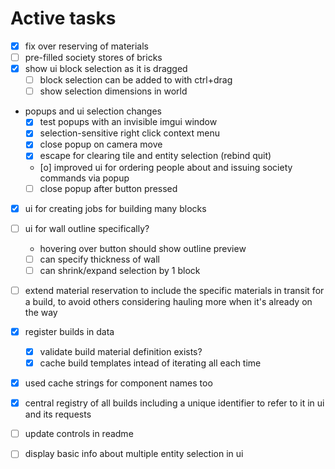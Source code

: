 # Active tasks

* [X] fix over reserving of materials
* [ ] pre-filled society stores of bricks
* [X] show ui block selection as it is dragged
    * [ ] block selection can be added to with ctrl+drag
    * [ ] show selection dimensions in world
* popups and ui selection changes
    * [X] test popups with an invisible imgui window
    * [X] selection-sensitive right click context menu
    * [X] close popup on camera move
    * [X] escape for clearing tile and entity selection (rebind quit)
    * [o] improved ui for ordering people about and issuing society commands via popup
    * [ ] close popup after button pressed
* [X] ui for creating jobs for building many blocks
* [ ] ui for wall outline specifically?
    * hovering over button should show outline preview
    * [ ] can specify thickness of wall
    * [ ] can shrink/expand selection by 1 block
* [ ] extend material reservation to include the specific materials in transit for a build,
    to avoid others considering hauling more when it's already on the way
* [X] register builds in data
    * [X] validate build material definition exists?
    * [X] cache build templates intead of iterating all each time
* [X] used cache strings for component names too
* [X] central registry of all builds including a unique identifier to refer to it in ui and its
    requests
* [ ] update controls in readme
* [ ] display basic info about multiple entity selection in ui

